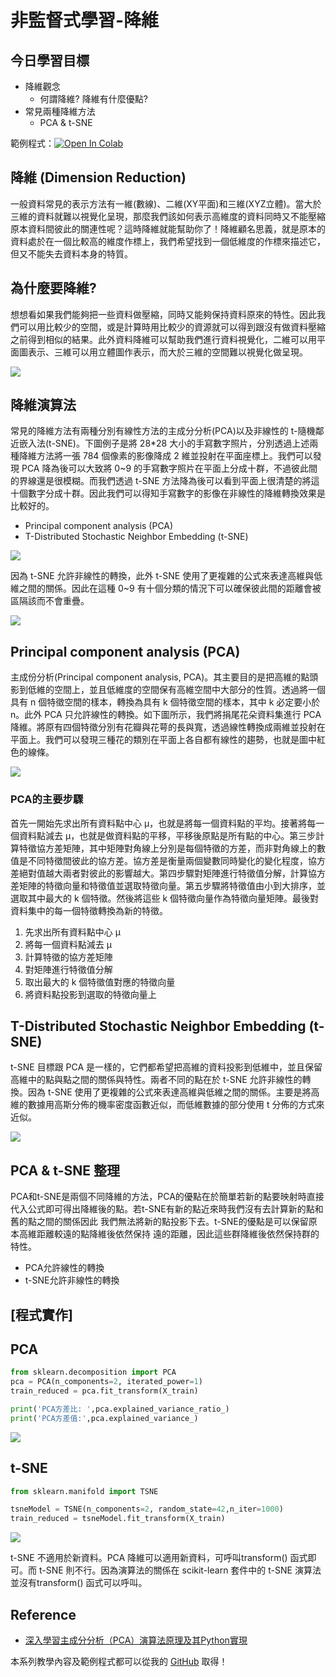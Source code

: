 # 非監督式學習-降維

## 今日學習目標
- 降維觀念
    - 何謂降維? 降維有什麼優點?
- 常見兩種降維方法
    - PCA & t-SNE


範例程式：[![Open In Colab](https://colab.research.google.com/assets/colab-badge.svg)]()

## 降維 (Dimension Reduction)
一般資料常見的表示方法有一維(數線)、二維(XY平面)和三維(XYZ立體)。當大於三維的資料就難以視覺化呈現，那麼我們該如何表示高維度的資料同時又不能壓縮原本資料間彼此的關連性呢？這時降維就能幫助你了！降維顧名思義，就是原本的資料處於在一個比較高的維度作標上，我們希望找到一個低維度的作標來描述它，但又不能失去資料本身的特質。



## 為什麼要降維?
想想看如果我們能夠把一些資料做壓縮，同時又能夠保持資料原來的特性。因此我們可以用比較少的空間，或是計算時用比較少的資源就可以得到跟沒有做資料壓縮之前得到相似的結果。此外資料降維可以幫助我們進行資料視覺化，二維可以用平面圖表示、三維可以用立體圖作表示，而大於三維的空間難以視覺化做呈現。

![](./image/img7-2.png)

## 降維演算法
常見的降維方法有兩種分別有線性方法的主成分分析(PCA)以及非線性的 t-隨機鄰近嵌入法(t-SNE)。下圖例子是將 28*28 大小的手寫數字照片，分別透過上述兩種降維方法將一張 784 個像素的影像降成 2 維並投射在平面座標上。我們可以發現 PCA 降為後可以大致將 0~9 的手寫數字照片在平面上分成十群，不過彼此間的界線還是很模糊。而我們透過 t-SNE 方法降為後可以看到平面上很清楚的將這十個數字分成十群。因此我們可以得知手寫數字的影像在非線性的降維轉換效果是比較好的。

- Principal component analysis (PCA)
- T-Distributed Stochastic Neighbor Embedding (t-SNE)

![](./image/img7-3.png)

因為 t-SNE 允許非線性的轉換，此外 t-SNE 使用了更複雜的公式來表達高維與低維之間的關係。因此在這種 0~9 有十個分類的情況下可以確保彼此間的距離會被區隔該而不會重疊。

![](./image/img7-4.png)

## Principal component analysis (PCA)
主成份分析(Principal component analysis, PCA)。其主要目的是把高維的點頭影到低維的空間上，並且低維度的空間保有高維空間中大部分的性質。透過將一個具有 n 個特徵空間的樣本，轉換為具有 k 個特徵空間的樣本，其中 k 必定要小於 n。此外 PCA 只允許線性的轉換。如下圖所示，我們將捐尾花朵資料集進行 PCA 降維。將原有四個特徵分別有花瓣與花萼的長與寬，透過線性轉換成兩維並投射在平面上。我們可以發現三種花的類別在平面上各自都有線性的趨勢，也就是圖中紅色的線條。

![](./image/img7-5.png)

### PCA的主要步驟
首先一開始先求出所有資料點中心 µ，也就是將每一個資料點的平均。接著將每一個資料點減去 µ，也就是做資料點的平移，平移後原點是所有點的中心。第三步計算特徵協方差矩陣，其中矩陣對角線上分別是每個特徵的方差，而非對角線上的數值是不同特徵間彼此的協方差。協方差是衡量兩個變數同時變化的變化程度，協方差絕對值越大兩者對彼此的影響越大。第四步驟對矩陣進行特徵值分解，計算協方差矩陣的特徵向量和特徵值並選取特徵向量。第五步驟將特徵值由小到大排序，並選取其中最大的 k 個特徵。然後將這些 k 個特徵向量作為特徵向量矩陣。最後對資料集中的每一個特徵轉換為新的特徵。

1. 先求出所有資料點中心 µ
2. 將每一個資料點減去 µ
3. 計算特徵的協方差矩陣
4. 對矩陣進行特徵值分解
5. 取出最大的 k 個特徵值對應的特徵向量
6. 將資料點投影到選取的特徵向量上


## T-Distributed Stochastic Neighbor Embedding (t-SNE)
t-SNE 目標跟 PCA 是一樣的，它們都希望把高維的資料投影到低維中，並且保留高維中的點與點之間的關係與特性。兩者不同的點在於 t-SNE 允許非線性的轉換。因為 t-SNE 使用了更複雜的公式來表達高維與低維之間的關係。主要是將高維的數據用高斯分佈的機率密度函數近似，而低維數據的部分使用 t 分佈的方式來近似。

![](./image/img7-6.png)


## PCA & t-SNE 整理
PCA和t-SNE是兩個不同降維的方法，PCA的優點在於簡單若新的點要映射時直接代入公式即可得出降維後的點。若t-SNE有新的點近來時我們沒有去計算新的點和舊的點之間的關係因此 我們無法將新的點投影下去。t-SNE的優點是可以保留原本高維距離較遠的點降維後依然保持 遠的距離，因此這些群降維後依然保持群的特性。

- PCA允許線性的轉換
- t-SNE允許非線性的轉換

## [程式實作]

## PCA

```py
from sklearn.decomposition import PCA
pca = PCA(n_components=2, iterated_power=1)
train_reduced = pca.fit_transform(X_train)

print('PCA方差比: ',pca.explained_variance_ratio_)
print('PCA方差值:',pca.explained_variance_)
```

![](./image/img7-7.png)

## t-SNE

```py
from sklearn.manifold import TSNE

tsneModel = TSNE(n_components=2, random_state=42,n_iter=1000)
train_reduced = tsneModel.fit_transform(X_train)
```

![](./image/img7-8.png)

t-SNE 不適用於新資料。PCA 降維可以適用新資料，可呼叫transform() 函式即可。而 t-SNE 則不行。因為演算法的關係在 scikit-learn 套件中的 t-SNE 演算法並沒有transform() 函式可以呼叫。

## Reference
- [深入學習主成分分析（PCA）演算法原理及其Python實現](https://www.itread01.com/content/1547122639.html)

本系列教學內容及範例程式都可以從我的 [GitHub](https://github.com/andy6804tw/2021-13th-ironman) 取得！